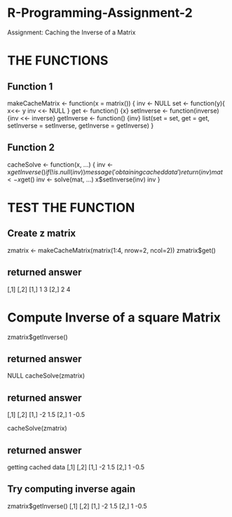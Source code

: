 # R-Programming-Assignment-2
Assignment: Caching the Inverse of a Matrix

# THE FUNCTIONS
## Function 1
makeCacheMatrix <- function(x = matrix()) {
  inv <- NULL
  set <- function(y){
    x<<- y
    inv <<- NULL
  }
  get <- function() {x}
  setInverse <- function(inverse) {inv <<- inverse}
  getInverse <- function() {inv}
  list(set = set, 
       get = get, 
       setInverse = setInverse, 
       getInverse = getInverse)
}

## Function 2
cacheSolve <- function(x, ...) {
  inv <- x$getInverse()
  if(!is.null(inv)){
    message('obtaining cached data')
    return(inv)
  }
  mat <- x$get()
  inv <- solve(mat, ...)
  x$setInverse(inv)
  inv
}

# TEST THE FUNCTION
## Create z matrix
zmatrix <- makeCacheMatrix(matrix(1:4, nrow=2, ncol=2))
 zmatrix$get()
 
## returned answer
[,1] [,2]
[1,]    1    3
[2,]    2    4

# Compute Inverse of a square Matrix

 zmatrix$getInverse()
## returned answer
NULL
 cacheSolve(zmatrix)
## returned answer
[,1] [,2]
[1,]   -2  1.5
[2,]    1 -0.5

 cacheSolve(zmatrix)
## returned answer
getting cached data
[,1] [,2]
[1,]   -2  1.5
[2,]    1 -0.5

## Try computing inverse again

 zmatrix$getInverse()
[,1] [,2]
[1,]   -2  1.5
[2,]    1 -0.5

